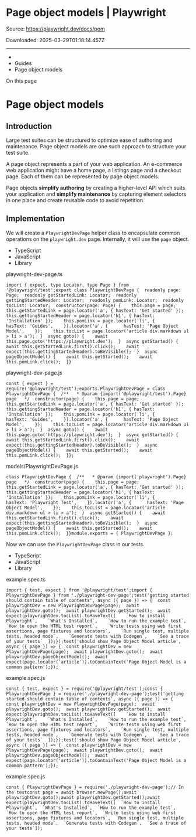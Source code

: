 # Page object models | Playwright

Source: https://playwright.dev/docs/pom

Downloaded: 2025-03-29T01:18:14.457Z

---

*   [](/)
*   Guides
*   Page object models

On this page

Page object models
==================

Introduction[​](#introduction "Direct link to Introduction")
------------------------------------------------------------

Large test suites can be structured to optimize ease of authoring and maintenance. Page object models are one such approach to structure your test suite.

A page object represents a part of your web application. An e-commerce web application might have a home page, a listings page and a checkout page. Each of them can be represented by page object models.

Page objects **simplify authoring** by creating a higher-level API which suits your application and **simplify maintenance** by capturing element selectors in one place and create reusable code to avoid repetition.

Implementation[​](#implementation "Direct link to Implementation")
------------------------------------------------------------------

We will create a `PlaywrightDevPage` helper class to encapsulate common operations on the `playwright.dev` page. Internally, it will use the `page` object.

*   TypeScript
*   JavaScript
*   Library

playwright-dev-page.ts

    import { expect, type Locator, type Page } from '@playwright/test';export class PlaywrightDevPage {  readonly page: Page;  readonly getStartedLink: Locator;  readonly gettingStartedHeader: Locator;  readonly pomLink: Locator;  readonly tocList: Locator;  constructor(page: Page) {    this.page = page;    this.getStartedLink = page.locator('a', { hasText: 'Get started' });    this.gettingStartedHeader = page.locator('h1', { hasText: 'Installation' });    this.pomLink = page.locator('li', {      hasText: 'Guides',    }).locator('a', {      hasText: 'Page Object Model',    });    this.tocList = page.locator('article div.markdown ul > li > a');  }  async goto() {    await this.page.goto('https://playwright.dev');  }  async getStarted() {    await this.getStartedLink.first().click();    await expect(this.gettingStartedHeader).toBeVisible();  }  async pageObjectModel() {    await this.getStarted();    await this.pomLink.click();  }}

playwright-dev-page.js

    const { expect } = require('@playwright/test');exports.PlaywrightDevPage = class PlaywrightDevPage {  /**   * @param {import('@playwright/test').Page} page   */  constructor(page) {    this.page = page;    this.getStartedLink = page.locator('a', { hasText: 'Get started' });    this.gettingStartedHeader = page.locator('h1', { hasText: 'Installation' });    this.pomLink = page.locator('li', {      hasText: 'Guides',    }).locator('a', {      hasText: 'Page Object Model',    });    this.tocList = page.locator('article div.markdown ul > li > a');  }  async goto() {    await this.page.goto('https://playwright.dev');  }  async getStarted() {    await this.getStartedLink.first().click();    await expect(this.gettingStartedHeader).toBeVisible();  }  async pageObjectModel() {    await this.getStarted();    await this.pomLink.click();  }};

models/PlaywrightDevPage.js

    class PlaywrightDevPage {  /**   * @param {import('playwright').Page} page   */  constructor(page) {    this.page = page;    this.getStartedLink = page.locator('a', { hasText: 'Get started' });    this.gettingStartedHeader = page.locator('h1', { hasText: 'Installation' });    this.pomLink = page.locator('li', {      hasText: 'Playwright Test',    }).locator('a', {      hasText: 'Page Object Model',    });    this.tocList = page.locator('article div.markdown ul > li > a');  }  async getStarted() {    await this.getStartedLink.first().click();    await expect(this.gettingStartedHeader).toBeVisible();  }  async pageObjectModel() {    await this.getStarted();    await this.pomLink.click();  }}module.exports = { PlaywrightDevPage };

Now we can use the `PlaywrightDevPage` class in our tests.

*   TypeScript
*   JavaScript
*   Library

example.spec.ts

    import { test, expect } from '@playwright/test';import { PlaywrightDevPage } from './playwright-dev-page';test('getting started should contain table of contents', async ({ page }) => {  const playwrightDev = new PlaywrightDevPage(page);  await playwrightDev.goto();  await playwrightDev.getStarted();  await expect(playwrightDev.tocList).toHaveText([    `How to install Playwright`,    `What's Installed`,    `How to run the example test`,    `How to open the HTML test report`,    `Write tests using web first assertions, page fixtures and locators`,    `Run single test, multiple tests, headed mode`,    `Generate tests with Codegen`,    `See a trace of your tests`  ]);});test('should show Page Object Model article', async ({ page }) => {  const playwrightDev = new PlaywrightDevPage(page);  await playwrightDev.goto();  await playwrightDev.pageObjectModel();  await expect(page.locator('article')).toContainText('Page Object Model is a common pattern');});

example.spec.js

    const { test, expect } = require('@playwright/test');const { PlaywrightDevPage } = require('./playwright-dev-page');test('getting started should contain table of contents', async ({ page }) => {  const playwrightDev = new PlaywrightDevPage(page);  await playwrightDev.goto();  await playwrightDev.getStarted();  await expect(playwrightDev.tocList).toHaveText([    `How to install Playwright`,    `What's Installed`,    `How to run the example test`,    `How to open the HTML test report`,    `Write tests using web first assertions, page fixtures and locators`,    `Run single test, multiple tests, headed mode`,    `Generate tests with Codegen`,    `See a trace of your tests`  ]);});test('should show Page Object Model article', async ({ page }) => {  const playwrightDev = new PlaywrightDevPage(page);  await playwrightDev.goto();  await playwrightDev.pageObjectModel();  await expect(page.locator('article')).toContainText('Page Object Model is a common pattern');});

example.spec.js

    const { PlaywrightDevPage } = require('./playwright-dev-page');// In the testconst page = await browser.newPage();await playwrightDev.goto();await playwrightDev.getStarted();await expect(playwrightDev.tocList).toHaveText([  `How to install Playwright`,  `What's Installed`,  `How to run the example test`,  `How to open the HTML test report`,  `Write tests using web first assertions, page fixtures and locators`,  `Run single test, multiple tests, headed mode`,  `Generate tests with Codegen`,  `See a trace of your tests`]);